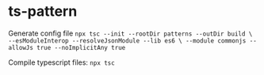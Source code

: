 # ts-pattern

Generate config file
`npx tsc --init --rootDir patterns --outDir build \ --esModuleInterop --resolveJsonModule --lib es6 \ --module commonjs --allowJs true --noImplicitAny true`

Compile typescript files:
`npx tsc`

